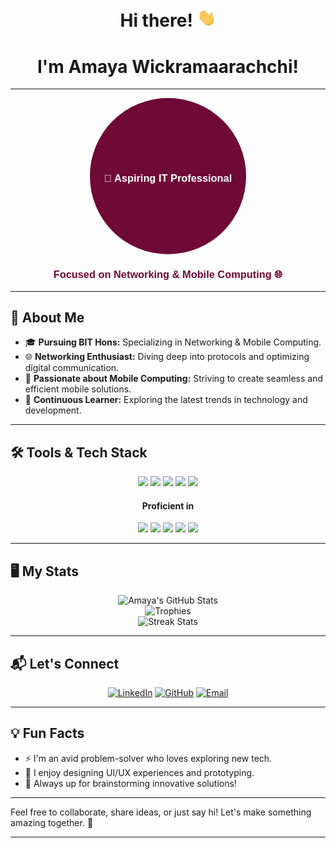 <h1 align="center">Hi there! <img src="https://raw.githubusercontent.com/ABSphreak/ABSphreak/master/gifs/Hi.gif" width="30px"> </h1><h1 align="center">I'm Amaya Wickramaarachchi!</h1>



---

<div align="center">

  <div style="width: 250px; height: 250px; background-color: #6f0936; border-radius: 50%; display: flex; align-items: center; justify-content: center; margin: 0 auto;">
    <h3 style="color: #ffffff; font-family: Arial, sans-serif;">🚀 Aspiring IT Professional</h3>
  </div>

  <h3 style="color: #6f0936; font-family: Arial, sans-serif;">Focused on Networking & Mobile Computing 🌐</h3>

</div>


---

## 🌟 About Me  

- 🎓 **Pursuing BIT Hons:** Specializing in Networking & Mobile Computing.  
- 🌐 **Networking Enthusiast:** Diving deep into protocols and optimizing digital communication.  
- 📱 **Passionate about Mobile Computing:** Striving to create seamless and efficient mobile solutions.  
- 🚀 **Continuous Learner:** Exploring the latest trends in technology and development.

---

## 🛠️ Tools & Tech Stack  

<p align="center">
  <img src="https://img.shields.io/badge/HTML5-E34F26?style=for-the-badge&logo=html5&logoColor=white" />
  <img src="https://img.shields.io/badge/CSS3-1572B6?style=for-the-badge&logo=css3&logoColor=white" />
  <img src="https://img.shields.io/badge/JavaScript-F7DF1E?style=for-the-badge&logo=javascript&logoColor=black" />
  <img src="https://img.shields.io/badge/Java-007396?style=for-the-badge&logo=java&logoColor=white" />
  <img src="https://img.shields.io/badge/Python-3776AB?style=for-the-badge&logo=python&logoColor=white" />
</p>

<div align="center">
  <h4>Proficient in</h4>
  <code><img width="70px" src="https://www.vectorlogo.zone/logos/java/java-ar21.svg"></code>
  <code><img width="70px" src="https://www.vectorlogo.zone/logos/javascript/javascript-horizontal.svg"></code>
  <code><img width="70px" src="https://www.vectorlogo.zone/logos/python/python-horizontal.svg"></code>
  <code><img width="70px" src="https://www.vectorlogo.zone/logos/w3_html5/w3_html5-ar21.svg"></code>
  <code><img width="70px" src="https://www.vectorlogo.zone/logos/netlifyapp_watermelon/netlifyapp_watermelon-ar21.svg"></code>
</div>

---

## 🖥️ My Stats  

<div align="center">
  <img src="https://github-readme-stats.vercel.app/api?username=amaya-wickramaarachchi&show_icons=true&theme=tokyonight" width="400px" alt="Amaya's GitHub Stats">
</div>
<div align="center">
    <img src="https://github-profile-trophy.vercel.app/?username=amaya-wickramaarachchi&theme=dracula" width="400px" alt="Trophies">
</div>
<div align="center">
  <img src="https://github-readme-streak-stats.herokuapp.com/?user=amaya-wickramaarachchi&theme=tokyonight" width="400px" alt="Streak Stats">
</div>

---

## 📬 Let's Connect  

<p align="center">
  <a href="https://www.linkedin.com/in/amaya-wickramaarachchi/"><img src="https://img.shields.io/badge/LinkedIn-Connect-blue?style=for-the-badge&logo=linkedin" alt="LinkedIn"></a>
  <a href="https://github.com/amaya-wickramaarachchi"><img src="https://img.shields.io/badge/GitHub-Follow-black?style=for-the-badge&logo=github" alt="GitHub"></a>
  <a href="mailto:amaya.wickramaarachchi@gmail.com"><img src="https://img.shields.io/badge/Email-Contact-red?style=for-the-badge&logo=gmail" alt="Email"></a>
</p>

---

## 💡 Fun Facts  

- ⚡ I'm an avid problem-solver who loves exploring new tech.  
- 🎨 I enjoy designing UI/UX experiences and prototyping.  
- 🎯 Always up for brainstorming innovative solutions!  

---

Feel free to collaborate, share ideas, or just say hi! Let's make something amazing together. 🎉

--- 
